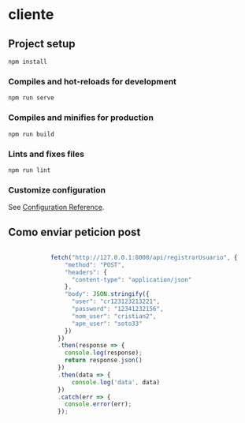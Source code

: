 # cliente

## Project setup
```
npm install
```

### Compiles and hot-reloads for development
```
npm run serve
```

### Compiles and minifies for production
```
npm run build
```

### Lints and fixes files
```
npm run lint
```

### Customize configuration
See [Configuration Reference](https://cli.vuejs.org/config/).




## Como enviar peticion post

```js
            
            fetch("http://127.0.0.1:8000/api/registrarUsuario", {
                "method": "POST",
                "headers": {
                  "content-type": "application/json"
                },
                "body": JSON.stringify({
                  "user": "cr123123213221",
                  "password": "12341232156",
                  "nom_user": "cristian2",
                  "ape_user": "soto33"
                })
              })
              .then(response => {
                console.log(response);
                return response.json()
              })
              .then(data => {
                  console.log('data', data)
              })
              .catch(err => {
                console.error(err);
              });
```





